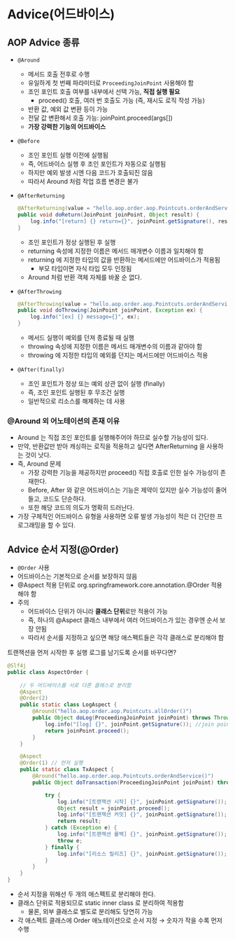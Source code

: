 # Advice(어드바이스)
## AOP Advice 종류
- `@Around`
    - 메서드 호출 전후로 수행
    - 유일하게 첫 번째 파라미터로 `ProceedingJoinPoint` 사용해야 함
    - 조인 포인트 호출 여부를 내부에서 선택 가능, **직접 실행 필요**
        - proceed() 호출, 여러 번 호출도 가능 (즉, 재시도 로직 작성 가능)
    - 반환 값, 예외 값 변환 등이 가능
    - 전달 값 변환해서 호출 가능: joinPoint.proceed(args[])
    - **가장 강력한 기능의 어드바이스**
- `@Before`
    - 조인 포인트 실행 이전에 실행됨
    - 즉, 어드바이스 실행 후 조인 포인트가 자동으로 실행됨
    - 하지만 예외 발생 시엔 다음 코드가 호출되진 않음
    - 따라서 Around 처럼 작업 흐름 변경은 불가
- `@AfterReturning`
    
    ```java
    @AfterReturning(value = "hello.aop.order.aop.Pointcuts.orderAndService()", returning = "result")
    public void doReturn(JoinPoint joinPoint, Object result) {
        log.info("[return] {} return={}", joinPoint.getSignature(), result);
    }
    ```
    - 조인 포인트가 정상 실행된 후 실행
    - returning 속성에 지정한 이름은 메서드 매개변수 이름과 일치해야 함
    - returning 에 지정한 타입의 값을 반환하는 메서드에만 어드바이스가 적용됨
        - 부모 타입이면 자식 타입 모두 인정됨
    - Around 처럼 반환 객체 자체를 바꿀 순 없다.
- `@AfterThrowing`
    
    ```java
    @AfterThrowing(value = "hello.aop.order.aop.Pointcuts.orderAndService()", throwing = "ex")
    public void doThrowing(JoinPoint joinPoint, Exception ex) {
        log.info("[ex] {} message={}", ex);
    }
    ```
    
    - 메서드 실행이 예외를 던져 종료될 때 실행
    - throwing 속성에 지정한 이름은 메서드 매개변수의 이름과 같아야 함
    - throwing 에 지정한 타입의 예외를 던지는 메서드에만 어드바이스 적용
- `@After(finally)`
    - 조인 포인트가 정상 또는 예외 상관 없이 실행 (finally)
    - 즉, 조인 포인트 실행된 후 무조건 실행
    - 일반적으로 리소스를 해제하는 데 사용

### @Around 외 어노테이션의 존재 이유
- Around 는 직접 조인 포인트를 실행해주어야 하므로 실수할 가능성이 있다.
- 만약, 반환값만 받아 캐싱하는 로직을 적용하고 싶다면 AfterReturning 을 사용하는 것이 낫다. 
- 즉, Around 문제
    - 가장 강력한 기능을 제공하지만 proceed() 직접 호출로 인한 실수 가능성이 존재한다.
    - Before, After 와 같은 어드바이스는 기능은 제약이 있지만 실수 가능성이 줄어들고, 코드도 단순하다.
    - 또한 해당 코드의 의도가 명확히 드러난다.
- 가장 구체적인 어드바이스 유형을 사용하면 오류 발생 가능성이 적은 더 간단한 프로그래밍을 할 수 있다.

## Advice 순서 지정(@Order)
- `@Order` 사용
- 어드바이스는 기본적으로 순서를 보장하지 않음
- @Aspect 적용 단위로 org.springframework.core.annotation.@Order 적용해야 함
- 주의
    - 어드바이스 단위가 아니라 **클래스 단위**로만 적용이 가능
    - 즉, 하나의 @Aspect 클래스 내부에서 여러 어드바이스가 있는 경우엔 순서 보장 안됨
    - 따라서 순서를 지정하고 싶으면 해당 애스펙트들은 각각 클래스로 분리해야 함

트랜잭션을 먼저 시작한 후 실행 로그를 남기도록 순서를 바꾸다면?

```java
@Slf4j
public class AspectOrder {
    
    // 두 어드바이스를 서로 다른 클래스로 분리함
    @Aspect
    @Order(2)
    public static class LogAspect {
        @Around("hello.aop.order.aop.Pointcuts.allOrder()")
        public Object doLog(ProceedingJoinPoint joinPoint) throws Throwable {
            log.info("[log] {}", joinPoint.getSignature()); //join point 시그니처
            return joinPoint.proceed();
        }
    }

    @Aspect
    @Order(1) // 먼저 실행
    public static class TxAspect {
        @Around("hello.aop.order.aop.Pointcuts.orderAndService()")
        public Object doTransaction(ProceedingJoinPoint joinPoint) throws Throwable {

            try {
                log.info("[트랜잭션 시작] {}", joinPoint.getSignature());
                Object result = joinPoint.proceed();
                log.info("[트랜잭션 커밋] {}", joinPoint.getSignature());
                return result;
            } catch (Exception e) {
                log.info("[트랜잭션 롤백] {}", joinPoint.getSignature());
                throw e;
            } finally {
                log.info("[리소스 릴리즈] {}", joinPoint.getSignature());
            }
        }
    }
}

```
- 순서 지정을 위해선 두 개의 애스펙트로 분리해야 한다. 
- 클래스 단위로 적용되므로 static inner class 로 분리하여 적용함
    - 물론, 외부 클래스로 별도로 분리해도 당연히 가능
- 각 애스펙트 클래스에 Order 애노테이션으로 순서 지정 → 숫자가 작을 수록 먼저 수행